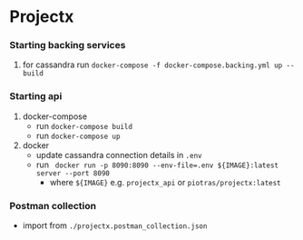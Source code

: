 # Projectx

### Starting backing services
1. for cassandra run `docker-compose -f docker-compose.backing.yml up --build `

### Starting api 
1. docker-compose
    - run `docker-compose build`
    - run `docker-compose up`
2. docker
    - update cassandra connection details in `.env` 
    - run ` docker run -p 8090:8090 --env-file=.env ${IMAGE}:latest server --port 8090`
        - where `${IMAGE}` e.g. `projectx_api` or `piotras/projectx:latest`


### Postman collection
- import from `./projectx.postman_collection.json`

